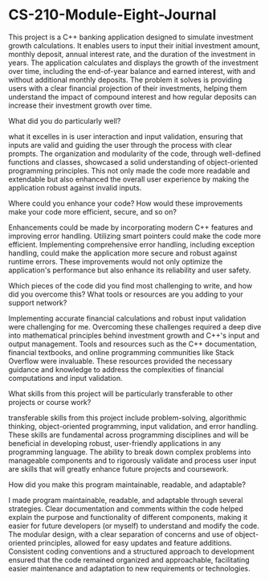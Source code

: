 # CS-210-Module-Eight-Journal

  This project is a C++ banking application designed to simulate investment growth calculations. It enables users to input their initial investment amount, monthly deposit, annual interest rate, and the duration of the investment in years. The application calculates and displays the growth of the investment over time, including the end-of-year balance and earned interest, with and without additional monthly deposits. The problem it solves is providing users with a clear financial projection of their investments, helping them understand the impact of compound interest and how regular deposits can increase their investment growth over time.

What did you do particularly well?

  what it excelles in is user interaction and input validation, ensuring that inputs are valid and guiding the user through the process with clear prompts. The organization and modularity of the code, through well-defined functions and classes, showcased a solid understanding of object-oriented programming principles. This not only made the code more readable and extendable but also enhanced the overall user experience by making the application robust against invalid inputs.

Where could you enhance your code? How would these improvements make your code more efficient, secure, and so on?

  Enhancements could be made by incorporating modern C++ features and improving error handling. Utilizing smart pointers could make the code more efficient. Implementing comprehensive error handling, including exception handling, could make the application more secure and robust against runtime errors. These improvements would not only optimize the application's performance but also enhance its reliability and user safety.

Which pieces of the code did you find most challenging to write, and how did you overcome this? What tools or resources are you adding to your support network?

  Implementing accurate financial calculations and robust input validation were challenging for me. Overcoming these challenges required a deep dive into mathematical principles behind investment growth and C++'s input and output management. Tools and resources such as the C++ documentation, financial textbooks, and online programming communities like Stack Overflow were invaluable. These resources provided the necessary guidance and knowledge to address the complexities of financial computations and input validation.

What skills from this project will be particularly transferable to other projects or course work?

   transferable skills from this project include problem-solving, algorithmic thinking, object-oriented programming, input validation, and error handling. These skills are fundamental across programming disciplines and will be beneficial in developing robust, user-friendly applications in any programming language. The ability to break down complex problems into manageable components and to rigorously validate and process user input are skills that will greatly enhance future projects and coursework.

How did you make this program maintainable, readable, and adaptable?

  I made program maintainable, readable, and adaptable through several strategies. Clear documentation and comments within the code helped explain the purpose and functionality of different components, making it easier for future developers (or myself) to understand and modify the code. The modular design, with a clear separation of concerns and use of object-oriented principles, allowed for easy updates and feature additions. Consistent coding conventions and a structured approach to development ensured that the code remained organized and approachable, facilitating easier maintenance and adaptation to new requirements or technologies.
